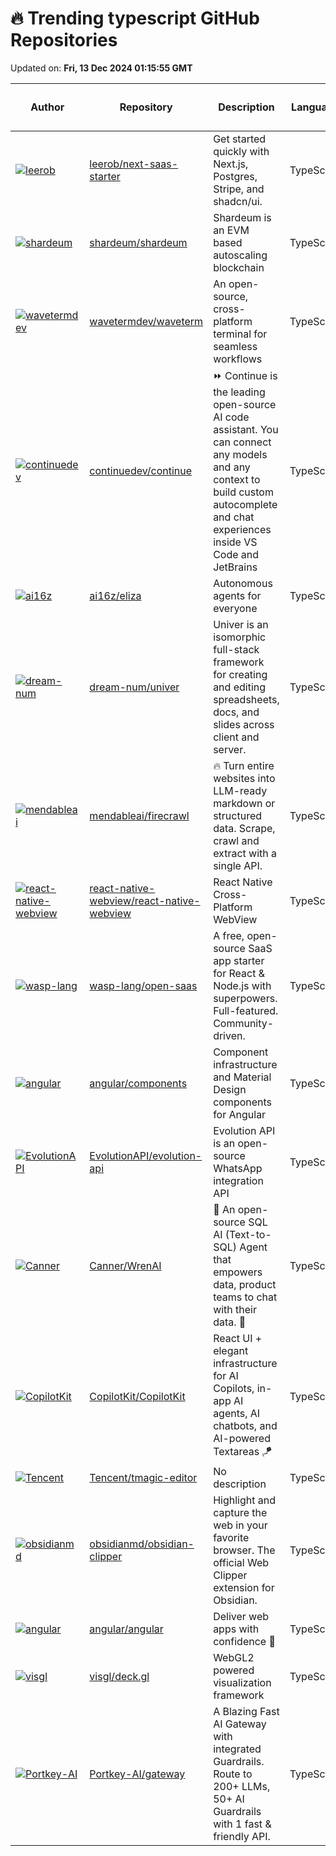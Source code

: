 # 🔥 Trending typescript GitHub Repositories

Updated on: **Fri, 13 Dec 2024 01:15:55 GMT**

| Author | Repository | Description | Language | ⭐ Total Stars | 🌟 Stars Today |
|--------|------------|-------------|----------|----------------|----------------|
| [![leerob](https://avatars.githubusercontent.com/u/9113740?s=40&v=4)](https://github.com/leerob) | [leerob/next-saas-starter](https://github.com/leerob/next-saas-starter) | Get started quickly with Next.js, Postgres, Stripe, and shadcn/ui. | TypeScript | 6552 | 269 |
| [![shardeum](https://avatars.githubusercontent.com/u/44451818?s=40&v=4)](https://github.com/shardeum) | [shardeum/shardeum](https://github.com/shardeum/shardeum) | Shardeum is an EVM based autoscaling blockchain | TypeScript | 22384 | 614 |
| [![wavetermdev](https://avatars.githubusercontent.com/u/16651283?s=40&v=4)](https://github.com/wavetermdev) | [wavetermdev/waveterm](https://github.com/wavetermdev/waveterm) | An open-source, cross-platform terminal for seamless workflows | TypeScript | 4960 | 148 |
| [![continuedev](https://avatars.githubusercontent.com/u/33237525?s=40&v=4)](https://github.com/continuedev) | [continuedev/continue](https://github.com/continuedev/continue) | ⏩ Continue is the leading open-source AI code assistant. You can connect any models and any context to build custom autocomplete and chat experiences inside VS Code and JetBrains | TypeScript | 20053 | 46 |
| [![ai16z](https://avatars.githubusercontent.com/u/18633264?s=40&v=4)](https://github.com/ai16z) | [ai16z/eliza](https://github.com/ai16z/eliza) | Autonomous agents for everyone | TypeScript | 4051 | 181 |
| [![dream-num](https://avatars.githubusercontent.com/u/26371161?s=40&v=4)](https://github.com/dream-num) | [dream-num/univer](https://github.com/dream-num/univer) | Univer is an isomorphic full-stack framework for creating and editing spreadsheets, docs, and slides across client and server. | TypeScript | 7619 | 21 |
| [![mendableai](https://avatars.githubusercontent.com/u/20311743?s=40&v=4)](https://github.com/mendableai) | [mendableai/firecrawl](https://github.com/mendableai/firecrawl) | 🔥 Turn entire websites into LLM-ready markdown or structured data. Scrape, crawl and extract with a single API. | TypeScript | 19598 | 33 |
| [![react-native-webview](https://avatars.githubusercontent.com/u/32174276?s=40&v=4)](https://github.com/react-native-webview) | [react-native-webview/react-native-webview](https://github.com/react-native-webview/react-native-webview) | React Native Cross-Platform WebView | TypeScript | 6625 | 2 |
| [![wasp-lang](https://avatars.githubusercontent.com/u/70215737?s=40&v=4)](https://github.com/wasp-lang) | [wasp-lang/open-saas](https://github.com/wasp-lang/open-saas) | A free, open-source SaaS app starter for React & Node.js with superpowers. Full-featured. Community-driven. | TypeScript | 8553 | 26 |
| [![angular](https://avatars.githubusercontent.com/u/4450522?s=40&v=4)](https://github.com/angular) | [angular/components](https://github.com/angular/components) | Component infrastructure and Material Design components for Angular | TypeScript | 24423 | 7 |
| [![EvolutionAPI](https://avatars.githubusercontent.com/u/24706726?s=40&v=4)](https://github.com/EvolutionAPI) | [EvolutionAPI/evolution-api](https://github.com/EvolutionAPI/evolution-api) | Evolution API is an open-source WhatsApp integration API | TypeScript | 2074 | 5 |
| [![Canner](https://avatars.githubusercontent.com/u/11023068?s=40&v=4)](https://github.com/Canner) | [Canner/WrenAI](https://github.com/Canner/WrenAI) | 🚀 An open-source SQL AI (Text-to-SQL) Agent that empowers data, product teams to chat with their data. 🤘 | TypeScript | 2345 | 165 |
| [![CopilotKit](https://avatars.githubusercontent.com/u/746397?s=40&v=4)](https://github.com/CopilotKit) | [CopilotKit/CopilotKit](https://github.com/CopilotKit/CopilotKit) | React UI + elegant infrastructure for AI Copilots, in-app AI agents, AI chatbots, and AI-powered Textareas 🪁 | TypeScript | 13763 | 159 |
| [![Tencent](https://avatars.githubusercontent.com/u/4327396?s=40&v=4)](https://github.com/Tencent) | [Tencent/tmagic-editor](https://github.com/Tencent/tmagic-editor) | No description | TypeScript | 4352 | 25 |
| [![obsidianmd](https://avatars.githubusercontent.com/u/10565871?s=40&v=4)](https://github.com/obsidianmd) | [obsidianmd/obsidian-clipper](https://github.com/obsidianmd/obsidian-clipper) | Highlight and capture the web in your favorite browser. The official Web Clipper extension for Obsidian. | TypeScript | 1194 | 18 |
| [![angular](https://avatars.githubusercontent.com/u/8604205?s=40&v=4)](https://github.com/angular) | [angular/angular](https://github.com/angular/angular) | Deliver web apps with confidence 🚀 | TypeScript | 96470 | 10 |
| [![visgl](https://avatars.githubusercontent.com/u/2059298?s=40&v=4)](https://github.com/visgl) | [visgl/deck.gl](https://github.com/visgl/deck.gl) | WebGL2 powered visualization framework | TypeScript | 12327 | 4 |
| [![Portkey-AI](https://avatars.githubusercontent.com/u/48576703?s=40&v=4)](https://github.com/Portkey-AI) | [Portkey-AI/gateway](https://github.com/Portkey-AI/gateway) | A Blazing Fast AI Gateway with integrated Guardrails. Route to 200+ LLMs, 50+ AI Guardrails with 1 fast & friendly API. | TypeScript | 6496 | 53 |
